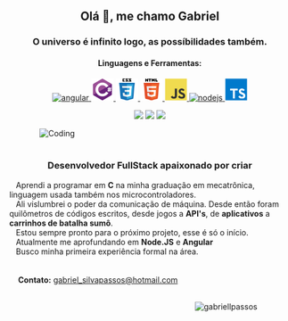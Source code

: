 <h2 align="center">Olá 👋, me chamo Gabriel</h2>
<h3 align="center">O universo é infinito logo, as possíbilidades também.</h3>

<p align="right">


<h4 align="center">Linguagens e Ferramentas:</h4>

<p align="center">
  <a href="https://angular.io" target="_blank" rel="noreferrer"> <img src="https://angular.io/assets/images/logos/angular/angular.svg" alt="angular" width="40"       height="40"/> 
  </a> 
  <a href="https://www.w3schools.com/cs/" target="_blank" rel="noreferrer"> <img src="https://raw.githubusercontent.com/devicons/devicon/master/icons/csharp/csharp-original.svg" alt="csharp" width="40" height="40"/> 
  </a> 
  <a href="https://www.w3schools.com/css/" target="_blank" rel="noreferrer"> <img src="https://raw.githubusercontent.com/devicons/devicon/master/icons/css3/css3-original-wordmark.svg" alt="css3" width="40" height="40"/> 
  </a> 
  <a href="https://www.w3.org/html/" target="_blank" rel="noreferrer"> <img src="https://raw.githubusercontent.com/devicons/devicon/master/icons/html5/html5-original-wordmark.svg" alt="html5" width="40" height="40"/> 
  </a> 
  <a href="https://developer.mozilla.org/en-US/docs/Web/JavaScript" target="_blank" rel="noreferrer"> <img src="https://raw.githubusercontent.com/devicons/devicon/master/icons/javascript/javascript-original.svg" alt="javascript" width="40" height="40"/>
  </a>
  <a href="https://nodejs.org" target="_blank" rel="noreferrer"> <img src="https://imgur.com/PKXqmML.png" alt="nodejs" width="38" height="40"/> 
  </a> <a href="https://www.typescriptlang.org/" target="_blank" rel="noreferrer"> <img src="https://raw.githubusercontent.com/devicons/devicon/master/icons/typescript/typescript-original.svg" alt="typescript" width="40" height="40"/> 
  </a>
</p>

<p align="center">
  <img align= alt="Coding" src="https://img.shields.io/badge/mysql-%2300f.svg?style=for-the-badge&logo=mysql&logoColor=white"/>
  <img align= alt="Coding" src="https://img.shields.io/badge/MongoDB-%234ea94b.svg?style=for-the-badge&logo=mongodb&logoColor=white"/>
  <img align= alt="Coding" src="https://img.shields.io/badge/docker-%230db7ed.svg?style=for-the-badge&logo=docker&logoColor=white"/>
</p>

  
  <img align="right" alt="Coding" width="450" src="https://i.imgur.com/yrpsqZO.png"/>
  
  </br>


</br>
<h3 align="center">Desenvolvedor FullStack apaixonado por criar</h3>


 &nbsp; &nbsp;Aprendi a programar em **C** na minha graduação em mecatrônica, linguagem usada também nos microcontroladores.</br>
 &nbsp; &nbsp;Ali vislumbrei o poder da comunicação de máquina. Desde então foram quilômetros de códigos escritos, desde jogos a **API's**, de **aplicativos** a **carrinhos de batalha sumô**.</br>
 &nbsp; &nbsp;Estou sempre pronto para o próximo projeto, esse é só o início.</br>
  &nbsp; &nbsp;Atualmente me aprofundando em **Node.JS** e **Angular**</br>
 &nbsp; &nbsp;Busco minha primeira experiência formal na área.
</br></br></br>
 &nbsp; &nbsp;<h7 align="left"> **Contato:**&nbsp;gabriel_silvapassos@hotmail.com</h7>
</br>
</br>
<p align="right">
  <img src="https://github-readme-stats.vercel.app/api/top-langs?username=gabriellpassos&show_icons=true&locale=en&layout=compact" alt="gabriellpassos" />
  &nbsp; &nbsp; &nbsp; &nbsp; &nbsp;&nbsp;&nbsp;&nbsp;&nbsp;&nbsp;
</p>
